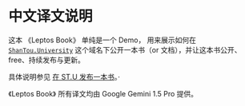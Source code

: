 # 中文译文说明


这本 《Leptos Book》 单纯是一个 Demo， 用来展示如何在 [`ShanTou.University`](https://shantou.university) 这个域名下公开一本书（or 文档），并让这本书公开、free、持续发布与更新。

具体说明参见 [在 ST.U 发布一本书](https://shantou.university/blog/create-a-book/)。·

《Leptos Book》 所有译文均由 Google Gemini 1.5 Pro 提供。
